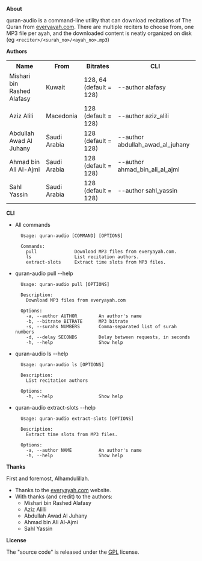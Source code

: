 __About__

quran-audio is a command-line utility that can download recitations
of The Quran from
[everyayah.com](https://everyayah.com).
There are multiple reciters to choose from, one MP3 file per ayah, and
the downloaded content is neatly organized on disk (eg
`<reciter>/<surah_no>/<ayah_no>.mp3`)

__Authors__

<table>
  <tr>
    <th>Name</th>
    <th>From</th>
    <th>Bitrates</th>
    <th>CLI</th>
  </tr>
  <tr>
    <td>Mishari bin Rashed Alafasy</td>
    <td>Kuwait</td>
    <td>128, 64 (default = 128)</td>
    <td>--author alafasy</td>
  </tr>
  <tr>
    <td>Aziz Alili</td>
    <td>Macedonia</td>
    <td>128 (default = 128)</td>
    <td>--author aziz_alili</td>
  </tr>
  <tr>
    <td>Abdullah Awad Al Juhany</td>
    <td>Saudi Arabia</td>
    <td>128 (default = 128)</td>
    <td>--author abdullah_awad_al_juhany  </td>
  </tr>
  <tr>
    <td> Ahmad bin Ali Al-Ajmi  </td>
    <td>Saudi Arabia</td>
    <td>128 (default = 128)</td>
    <td>--author ahmad_bin_ali_al_ajmi</td>
  </tr>
  <tr>
    <td>Sahl Yassin</td>
    <td>Saudi Arabia</td>
    <td>128 (default = 128)</td>
    <td>--author sahl_yassin</td>
  </tr>
</table>

__CLI__

* All commands

        Usage: quran-audio [COMMAND] [OPTIONS]

        Commands:
          pull              Download MP3 files from everyayah.com.
          ls                List recitation authors.
          extract-slots     Extract time slots from MP3 files.

* quran-audio pull --help

        Usage: quran-audio pull [OPTIONS]

        Description:
          Download MP3 files from everyayah.com

        Options:
          -a, --author AUTHOR        An author's name
          -b, --bitrate BITRATE      MP3 bitrate
          -s, --surahs NUMBERS       Comma-separated list of surah numbers
          -d, --delay SECONDS        Delay between requests, in seconds
          -h, --help                 Show help

* quran-audio ls --help

        Usage: quran-audio ls [OPTIONS]

        Description:
          List recitation authors

        Options:
          -h, --help                 Show help

* quran-audio extract-slots --help

        Usage: quran-audio extract-slots [OPTIONS]

        Description:
          Extract time slots from MP3 files.

        Options:
          -a, --author NAME          An author's name
          -h, --help                 Show help

__Thanks__

First and foremost, Alhamdulillah.

* Thanks to the [everyayah.com](https://everyayah.com) website.
* With thanks (and credit) to the authors:
  * Mishari bin Rashed Alafasy
  * Aziz Alilli
  * Abdullah Awad Al Juhany
  * Ahmad bin Ali Al-Ajmi
  * Sahl Yassin

__License__

The "source code" is released under the [GPL](./LICENSE) license.
